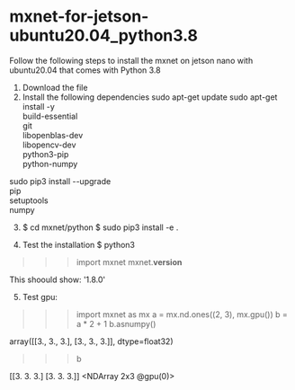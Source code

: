 # mxnet-for-jetson-ubuntu20.04_python3.8

Follow the following steps to install the mxnet on jetson nano with ubuntu20.04 that comes with Python 3.8

1. Download the file
2. Install the following dependencies
sudo apt-get update
sudo apt-get install -y \
                        build-essential \
                        git \
                        libopenblas-dev \
                        libopencv-dev \
                        python3-pip \
                        python-numpy

sudo pip3 install --upgrade \
                        pip \
                        setuptools \
                        numpy
                        
3. $ cd mxnet/python
   $ sudo pip3 install -e .

4. Test the installation
$ python3
>>> import mxnet
>>> mxnet.__version__

This shoould show: '1.8.0'


5. Test gpu:
>>>import mxnet as mx
>>>a = mx.nd.ones((2, 3), mx.gpu())
>>>b = a * 2 + 1
>>>b.asnumpy()

array([[3., 3., 3.],
       [3., 3., 3.]], dtype=float32)
>>>b

[[3. 3. 3.]
 [3. 3. 3.]]
<NDArray 2x3 @gpu(0)>



